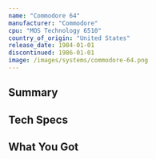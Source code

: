 ```yaml
---
name: "Commodore 64"
manufacturer: "Commodore"
cpu: "MOS Technology 6510"
country_of_origin: "United States"
release_date: 1984-01-01
discontinued: 1986-01-01
image: /images/systems/commodore-64.png
---
```


## Summary

## Tech Specs

## What You Got